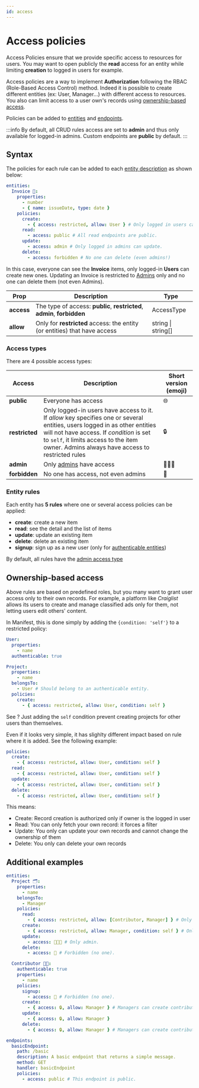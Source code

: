 ```yaml
---
id: access
---
```


# Access policies

Access Policies ensure that we provide specific access to resources for users. You may want to open publicly the **read** access for an entity while limiting **creation** to logged in users for example.

Access policies are a way to implement **Authorization** following the RBAC (Role-Based Access Control) method. Indeed it is possible to create different entities (ex: User, Manager...) with different access to resources. You also can limit access to a user own's records using [ownership-based access](#ownership-based-access).

Policies can be added to [entities](./entities.md) and [endpoints](./endpoints.md).

:::info
By default, all CRUD rules access are set to **admin** and thus only available for logged-in admins. Custom endpoints are **public** by default.
:::

## Syntax

The policies for each rule can be added to each [entity description](./entities.md) as shown below:

```yaml
entities:
  Invoice 🧾:
    properties:
      - number
      - { name: issueDate, type: date }
    policies:
      create:
        - { access: restricted, allow: User } # Only logged in users can create.
      read:
        - access: public # All read endpoints are public.
      update:
        - access: admin # Only logged in admins can update.
      delete:
        - access: forbidden # No one can delete (even admins!)
```

In this case, everyone can see the **Invoice** items, only logged-in **Users** can create new ones. Updating an Invoice is restricted to [Admins](./auth.md#admins) only and no one can delete them (not even Admins).

| Prop       | Description                                                               | Type               |
| ---------- | ------------------------------------------------------------------------- | ------------------ |
| **access** | The type of access: **public**, **restricted**, **admin**, **forbidden**  | AccessType         |
| **allow**  | Only for **restricted** access: the entity (or entities) that have access | string \| string[] |

### Access types

There are 4 possible access types:

| Access         | Description                                                                                                                                                                                                                                                          | Short version (emoji) |
| -------------- | -------------------------------------------------------------------------------------------------------------------------------------------------------------------------------------------------------------------------------------------------------------------- | --------------------- |
| **public**     | Everyone has access                                                                                                                                                                                                                                                  | 🌐                    |
| **restricted** | Only logged-in users have access to it. If _allow_ key specifies one or several entities, users logged in as other entities will not have access. If _condition_ is set to `self`, it limits access to the item owner. Admins always have access to restricted rules | 🔒                    |
| **admin**      | Only [admins](./auth.md#admins) have access                                                                                                                                                                                                                          | 👨🏻‍💻                    |
| **forbidden**  | No one has access, not even admins                                                                                                                                                                                                                                   | 🚫                    |

### Entity rules

Each entity has **5 rules** where one or several access policies can be applied:

- **create**: create a new item
- **read**: see the detail and the list of items
- **update**: update an existing item
- **delete**: delete an existing item
- **signup**: sign up as a new user (only for [authenticable entities](./auth.md#authenticable-entities))

By default, all rules have the [admin access type](#access-types)

## Ownership-based access

Above rules are based on predefined roles, but you many want to grant user access only to their own records. For example, a platform like _Craiglist_ allows its users to create and manage classified ads only for them, not letting users edit others' content.

In Manifest, this is done simply by adding the `{condition: 'self'}` to a restricted policy:

```yaml
User:
  properties:
    - name
  authenticable: true

Project:
  properties:
    - name
  belongsTo:
    - User # Should belong to an authenticable entity.
  policies:
    create:
      - { access: restricted, allow: User, condition: self }
```

See ? Just adding the `self` condition prevent creating projects for other users than themselves.

Even if it looks very simple, it has slighlty different impact based on rule where it is added. See the following example:

```yaml
policies:
  create:
    - { access: restricted, allow: User, condition: self }
  read:
    - { access: restricted, allow: User, condition: self }
  update:
    - { access: restricted, allow: User, condition: self }
  delete:
    - { access: restricted, allow: User, condition: self }
```

This means:

- Create: Record creation is authorized only if owner is the logged in user
- Read: You can only fetch your own record: it forces a filter
- Update: You only can update your own records and cannot change the ownership of them
- Delete: You only can delete your own records

## Additional examples

```yaml
entities:
  Project 🗂️:
    properties:
      - name
    belongsTo:
      - Manager
    policies:
      read:
        - { access: restricted, allow: [Contributor, Manager] } # Only some entities (and admins).
      create:
        - { access: restricted, allow: Manager, condition: self } # Only managers for themselves (and admins).
      update:
        - access: 👨🏻‍💻 # Only admin.
      delete:
        - access: 🚫 # Forbidden (no one).

  Contributor 👨‍💼:
    authenticable: true
    properties:
      - name
    policies:
      signup:
        - access: 🚫 # Forbidden (no one).
      create:
        - { access: 🔒, allow: Manager } # Managers can create contributors.
      update:
        - { access: 🔒, allow: Manager }
      delete:
        - { access: 🔒, allow: Manager } # Managers can create contributors.

endpoints:
  basicEndpoint:
    path: /basic
    description: A basic endpoint that returns a simple message.
    method: GET
    handler: basicEndpoint
    policies:
      - access: public # This endpoint is public.
```
